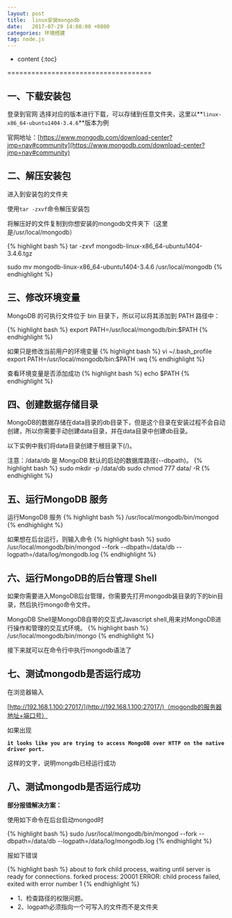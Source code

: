 ```yaml
---
layout: post
title:  linux安装mongodb
date:   2017-07-29 14:08:00 +0800
categories: 环境搭建
tag: node.js
---
```


* content
{:toc}


====================================


一、下载安装包
------------------------------------
登录到官网 选择对应的版本进行下载，可以存储到任意文件夹，这里以**`linux-x86_64-ubuntu1404-3.4.6`**版本为例

官网地址：[https://www.mongodb.com/download-center?jmp=nav#community](https://www.mongodb.com/download-center?jmp=nav#community)

二、解压安装包
------------------------------------
进入到安装包的文件夹

使用`tar -zxvf`命令解压安装包

将解压好的文件复制到你想安装的mongodb文件夹下（这里是/usr/local/mongodb）

{% highlight bash %}
tar -zxvf mongodb-linux-x86_64-ubuntu1404-3.4.6.tgz

sudo mv mongodb-linux-x86_64-ubuntu1404-3.4.6 /usr/local/mongodb
{% endhighlight %}

三、修改环境变量
------------------------------------
MongoDB 的可执行文件位于 bin 目录下，所以可以将其添加到 PATH 路径中：

{% highlight bash %}
export PATH=/usr/local/mongodb/bin:$PATH
{% endhighlight %}

如果只是修改当前用户的环境变量
{% highlight bash %}
vi ~/.bash_profile
export PATH=/usr/local/mongodb/bin:$PATH
:wq
{% endhighlight %}

查看环境变量是否添加成功
{% highlight bash %}
echo $PATH
{% endhighlight %}

四、创建数据存储目录
------------------------------------
MongoDB的数据存储在data目录的db目录下，但是这个目录在安装过程不会自动创建，所以你需要手动创建data目录，并在data目录中创建db目录。

以下实例中我们将data目录创建于根目录下(/)。

注意：/data/db 是 MongoDB 默认的启动的数据库路径(--dbpath)。
{% highlight bash %}
sudo mkdir -p /data/db
sudo chmod 777 data/ -R
{% endhighlight %}

五、运行MongoDB 服务
------------------------------------
运行MongoDB 服务
{% highlight bash %}
/usr/local/mongodb/bin/mongod
{% endhighlight %}

如果想在后台运行，则输入命令
{% highlight bash %}
sudo /usr/local/mongodb/bin/mongod --fork --dbpath=/data/db --logpath=/data/log/mongodb.log
{% endhighlight %}

六、运行MongoDB的后台管理 Shell
------------------------------------
如果你需要进入MongoDB后台管理，你需要先打开mongodb装目录的下的bin目录，然后执行mongo命令文件。

MongoDB Shell是MongoDB自带的交互式Javascript shell,用来对MongoDB进行操作和管理的交互式环境。
{% highlight bash %}
/usr/local/mongodb/bin/mongo
{% endhighlight %}

接下来就可以在命令行中执行mongodb语法了

七、测试mongodb是否运行成功
------------------------------------
在浏览器输入

[http://192.168.1.100:27017/](http://192.168.1.100:27017/)（mogondb的服务器地址+端口号）

如果出现

**`it looks like you are trying to access MongoDB over HTTP on the native driver port.`**

这样的文字，说明mongdb已经运行成功

八、测试mongodb是否运行成功
------------------------------------
**部分报错解决方案：**

使用如下命令在后台启动mongod时

{% highlight bash %}
sudo /usr/local/mongodb/bin/mongod --fork --dbpath=/data/db --logpath=/data/log/mongodb.log
{% endhighlight %}

报如下错误

{% highlight bash %}
about to fork child process, waiting until server is ready for connections.
forked process: 20001
ERROR: child process failed, exited with error number 1
{% endhighlight %}

* 1、检查路径的权限问题。
* 2、logpath必须指向一个可写入的文件而不是文件夹